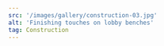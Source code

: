 ```yaml
---
src: '/images/gallery/construction-03.jpg'
alt: 'Finishing touches on lobby benches'
tag: Construction
---
```

